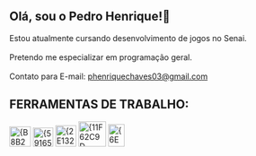 ## Olá, sou o Pedro Henrique!🌟 <br>

Estou atualmente cursando desenvolvimento de jogos no Senai. <br> <br>
Pretendo me especializar em programação geral. <br> <br>
Contato para E-mail: phenriquechaves03@gmail.com<br> 

## FERRAMENTAS DE TRABALHO:
<img width="38" height="36" alt="{B8B2521A-EF56-47F1-9700-42C31185AAD2}" src="https://github.com/user-attachments/assets/98ddbb07-c150-4479-9a7f-cc6c535541d5" /> <img width="36" height="34" alt="{59165632-A892-4CD0-B9BF-D5F78D51DC8F}" src="https://github.com/user-attachments/assets/6fcc08cc-b6e0-478a-a7cb-75731e55d236" /> <img width="37" height="38" alt="{2E1326F8-AC09-4DB7-9B6F-68FC6E56CF7C}" src="https://github.com/user-attachments/assets/f0626d28-a5b3-4b86-af40-bae051e6f0b0" /> <img width="49" height="45" alt="{11F62C9D-24D6-4C54-84FC-5B6EB1FA3E82}" src="https://github.com/user-attachments/assets/4f00cd2c-16a1-456c-8c3b-8344428403d6" /> <img width="29" height="40" alt="{6E7F9911-FFBC-41DB-BA6D-BB127E95CB1B}" src="https://github.com/user-attachments/assets/5bbfa1e6-af96-4a16-9d3a-c8884818e52b" />








